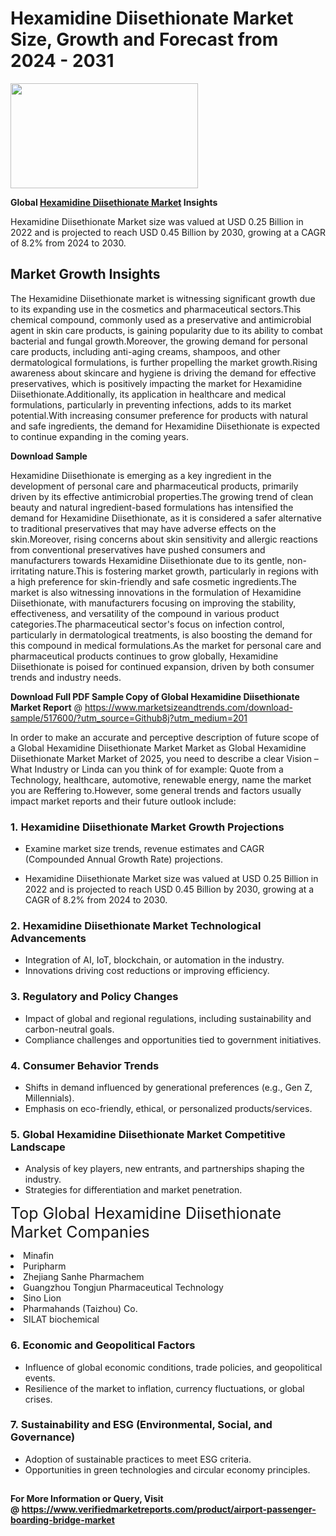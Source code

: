 <H1>Hexamidine Diisethionate Market Size, Growth and Forecast from 2024 - 2031</H1><img class="aligncenter size-medium wp-image-584254" src="https://thirdeyenews.in/wp-content/uploads/2024/09/Global-Market-Research-300x168.jpeg" alt="" width="300" height="168" /><p><strong>Global&nbsp;<a href="https://www.marketsizeandtrends.com/download-sample/517600/?utm_source=Github8j?utm_medium=201">Hexamidine Diisethionate Market</a> Insights</strong></p><p>Hexamidine Diisethionate Market size was valued at USD 0.25 Billion in 2022 and is projected to reach USD 0.45 Billion by 2030, growing at a CAGR of 8.2% from 2024 to 2030.</p><p><h2>Market Growth Insights</h2> <p>The Hexamidine Diisethionate market is witnessing significant growth due to its expanding use in the cosmetics and pharmaceutical sectors.This chemical compound, commonly used as a preservative and antimicrobial agent in skin care products, is gaining popularity due to its ability to combat bacterial and fungal growth.Moreover, the growing demand for personal care products, including anti-aging creams, shampoos, and other dermatological formulations, is further propelling the market growth.Rising awareness about skincare and hygiene is driving the demand for effective preservatives, which is positively impacting the market for Hexamidine Diisethionate.Additionally, its application in healthcare and medical formulations, particularly in preventing infections, adds to its market potential.With increasing consumer preference for products with natural and safe ingredients, the demand for Hexamidine Diisethionate is expected to continue expanding in the coming years.</p> <p><strong>Download Sample</strong></p> <p>Hexamidine Diisethionate is emerging as a key ingredient in the development of personal care and pharmaceutical products, primarily driven by its effective antimicrobial properties.The growing trend of clean beauty and natural ingredient-based formulations has intensified the demand for Hexamidine Diisethionate, as it is considered a safer alternative to traditional preservatives that may have adverse effects on the skin.Moreover, rising concerns about skin sensitivity and allergic reactions from conventional preservatives have pushed consumers and manufacturers towards Hexamidine Diisethionate due to its gentle, non-irritating nature.This is fostering market growth, particularly in regions with a high preference for skin-friendly and safe cosmetic ingredients.The market is also witnessing innovations in the formulation of Hexamidine Diisethionate, with manufacturers focusing on improving the stability, effectiveness, and versatility of the compound in various product categories.The pharmaceutical sector's focus on infection control, particularly in dermatological treatments, is also boosting the demand for this compound in medical formulations.As the market for personal care and pharmaceutical products continues to grow globally, Hexamidine Diisethionate is poised for continued expansion, driven by both consumer trends and industry needs.<p><span class=""><strong>Download Full PDF Sample Copy of Global Hexamidine Diisethionate Market Report</strong> @ <a href="https://www.marketsizeandtrends.com/download-sample/517600/?utm_source=Github8j?utm_medium=201" target="_blank">https://www.marketsizeandtrends.com/download-sample/517600/?utm_source=Github8j?utm_medium=201</a></span></p><p>In order to make an accurate and perceptive description of future scope of a Global&nbsp;Hexamidine Diisethionate Market Market as Global&nbsp;Hexamidine Diisethionate Market Market of 2025, you need to describe a clear Vision &ndash; What Industry or Linda can you think of for example: Quote from a Technology, healthcare, automotive, renewable energy, name the market you are Reffering to.However, some general trends and factors usually impact market reports and their future outlook include:</p><h3>1.&nbsp;<strong>Hexamidine Diisethionate Market Growth Projections</strong></h3><ul><li>Examine market size trends, revenue estimates and CAGR (Compounded Annual Growth Rate) projections.</li><li><p>Hexamidine Diisethionate Market size was valued at USD 0.25 Billion in 2022 and is projected to reach USD 0.45 Billion by 2030, growing at a CAGR of 8.2% from 2024 to 2030.</p></li></ul><h3>2.&nbsp;<strong>Hexamidine Diisethionate Market Technological Advancements</strong></h3><ul><li>Integration of AI, IoT, blockchain, or automation in the industry.</li><li>Innovations driving cost reductions or improving efficiency.</li></ul><h3>3.&nbsp;<strong>Regulatory and Policy Changes</strong></h3><ul><li>Impact of global and regional regulations, including sustainability and carbon-neutral goals.</li><li>Compliance challenges and opportunities tied to government initiatives.</li></ul><h3>4.&nbsp;<strong>Consumer Behavior Trends</strong></h3><ul><li>Shifts in demand influenced by generational preferences (e.g., Gen Z, Millennials).</li><li>Emphasis on eco-friendly, ethical, or personalized products/services.</li></ul><h3>5.&nbsp;<strong>Global Hexamidine Diisethionate Market Competitive Landscape</strong></h3><ul><li>Analysis of key players, new entrants, and partnerships shaping the industry.</li><li>Strategies for differentiation and market penetration.</li></ul><p data-pm-slice="1 1 []"><span style="color: inherit; font-family: inherit; font-size: 25px;">Top Global Hexamidine Diisethionate Market Companies</span></p><div class="" data-test-id=""><p><li>Minafin</li><li> Puripharm</li><li> Zhejiang Sanhe Pharmachem</li><li> Guangzhou Tongjun Pharmaceutical Technology</li><li> Sino Lion</li><li> Pharmahands (Taizhou) Co.</li><li> SILAT biochemical</li></p></div><h3>6.&nbsp;<strong>Economic and Geopolitical Factors</strong></h3><ul><li>Influence of global economic conditions, trade policies, and geopolitical events.</li><li>Resilience of the market to inflation, currency fluctuations, or global crises.</li></ul><h3>7.&nbsp;<strong>Sustainability and ESG (Environmental, Social, and Governance)</strong></h3><ul><li>Adoption of sustainable practices to meet ESG criteria.</li><li>Opportunities in green technologies and circular economy principles.</li></ul><h2><strong style="font-size: 14px;">For More Information or Query, Visit @&nbsp;</strong><a style="background-color: #ffffff; font-size: 14px;" href="https://www.marketsizeandtrends.com/report/hexamidine-diisethionate-market/" target="_blank">https://www.verifiedmarketreports.com/product/airport-passenger-boarding-bridge-market</a></h2>